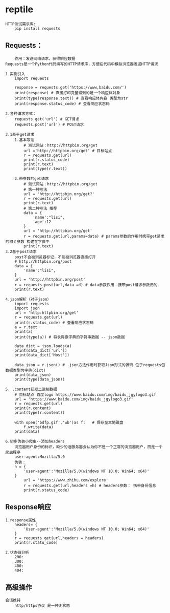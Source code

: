 # reptile
    HTTP测试需求库:
        pip install requests
## Requests：
        作用：发送网络请求，获得响应数据
    Requests是一个Python代码编写的HTTP请求库，方便在代码中模拟浏览器发送HTTP请求

    1.实例引入
        import requests

        response = requests.get('https://www,baidu.com/')
        print(response) # 直接打印变量得到的是一个响应体对象
        print(type(response.text)) # 查看响应体内容 类型为str
        print(response.status_code) # 查看响应状态码
        
    2.各种请求方式：
        requests.get('url') # GET请求
        requests.post('url') # POST请求
    
    3.1基于get请求
        1.基本写法
            # 测试网站：http://httpbin.org/get
            url ='http://httpbin.org/get' # 目标站点
            r = requests.get(url)
            print(r.status_code)
            print(r.text)
            print(type(r.text))

        2.带参数的get请求
            # 测试网站：http://httpbin.org/get
            # 第一种写法
            url = 'http://httpbin.org/get?'
            r = requests.get(url)
            print(r.text) 
            # 第二种写法 推荐
            data = {
                'name':"lisi",
                'age':12
            }
            url = 'http://httpbin.org/get'
            r = requests.get(url,params=data) # params参数的作用时携带get请求的相关参数 构建在字典中
            print(r.text) 
    3.2基于post请求
        post不会被浏览器标记，不能被浏览器直接打开
        # http://httpbin.org/post
        data = {
            'name':"lisi",
        }
        url = 'http://httpbin.org/post'
        r = requests.post(url,data =d) # data参数作用：携带post请求参数用的
        print(r.text)
    
    4.json解析（对于json）
        import requests
        import json
        url = 'http:httpbin.org/get'
        r = requests.get(url)
        print(r.status_code) # 查看响应状态码
        a = r.text
        print(a)
        print(type(a)) # 将长得像字典的字符串数据 -- json数据

        data_dict = json.loads(a)
        print(data_dict['url'])
        print(data_dict['Host'])
        
        data_json = r.json() # .json方法作用时获取Json形式的源码 位于requests包数据类型为字典(dict)
        print(data_json)
        print(type(data_json))

    5. .content获取二进制数据
        # 目标站点 百度logo https://www.baidu.com/img/baidu_jgylogo3.gif
        url = 'https://www.baidu.com/img/baidu_jgylogo3.gif'
        r = requests.get(url)
        print(r.content)
        print(type(r.content))

        with open('bdfp.gif','wb')as f:   # 保存至本地磁盘
            f.write(data)
        print(data)

    6.初步伪装小爬虫--添加headers
        浏览器用户身份的标识，缺少的话服务器会认为你不是一个正常的浏览器用户，而是一个爬虫程序
        user-agent:Mozilla/5.0
        伪装：
        h = {
            'user-agent':'Mozilla/5.0(windows NT 10.0; Win64; x64)'
        }
            url = 'https://www.zhihu.com/explore'
            r = requests.get(url,headers =h) # headers参数： 携带身份信息
            print(r.status_code)

## Response响应
    1.response属性
        headers= {
            'User-agent':'Mozilla/5.0(windows NT 10.0; Win64; x64)'
        }
        r = requests.get(url,headers = headers)
        print(r.statu_code)

    2.状态码分析
        200:
        300:
        400:
        404:
    
## 高级操作
    会话维持
        http/https协议 是一种无状态